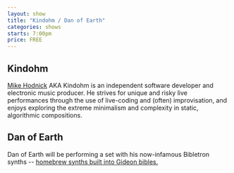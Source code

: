 ```yaml
---
layout: show
title: "Kindohm / Dan of Earth"
categories: shows
starts: 7:00pm
price: FREE
---
```


## Kindohm

[Mike Hodnick][mike] AKA Kindohm is an independent software developer and electronic music producer. 
He strives for unique and risky live performances through the use of live-coding and (often) 
improvisation, and enjoys exploring the extreme minimalism and complexity in static, 
algorithmic compositions.

## Dan of Earth

Dan of Earth will be performing a set with his now-infamous Bibletron synths -- [homebrew 
synths built into Gideon bibles.][bible]

[mike]: http://kindohm.com
[dan]: http://www.sdiy.org/colbecklabs/doe/
[bible]: http://www.sdiy.org/colbecklabs/bibletron.html
